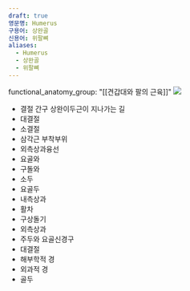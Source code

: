 ```yaml
---
draft: true
영문명: Humerus
구용어: 상완골
신용어: 위팔뼈
aliases:
  - Humerus
  - 상완골
  - 위팔뼈
---
```


functional_anatomy_group: "[[견갑대와 팔의 근육]]"
![](https://www.theskeletalsystem.net/wp-content/uploads/2021/08/Humerus.jpg)

- 결절 간구 상완이두근이 지나가는 길
- 대결절
- 소결절
- 삼각근 부착부위
- 외측상과융선
- 요골와
- 구돌와
- 소두
- 요골두
- 내측상과
- 활차
- 구상돌기
- 외측상과
- 주두와 요골신경구
- 대결절
- 해부학적 경
- 외과적 경
- 골두